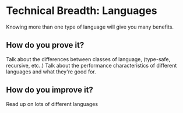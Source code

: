 # Technical Breadth: Languages

Knowing more than one type of language will give you many benefits.

## How do you prove it?

Talk about the differences between classes of language, (type-safe, recursive, etc..)
Talk about the performance characteristics of different languages and what they're good for.

## How do you improve it?

Read up on lots of different languages
